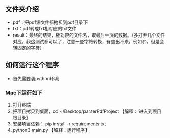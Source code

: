 
## 文件夹介绍
- pdf：把pdf源文件都拷贝到pdf目录下
- txt：pdf转成txt相对应的txt文件 
- result：最终的结果，相对应的文件名，取最后一页的数据。（多打开几个文件对应，我这测试都可以了，注意一些字符转换，有些出不来，例如@，但是会转固定的字符）

## 如何运行这个程序

* 首先需要装python环境

### Mac下运行如下

1. 打开终端
2. 把项目拷贝到桌面，cd ~/Desktop/parserPdfProject 【解释： 进入到项目根目录】
3. 安装项目依赖： pip install -r requirements.txt
4. python3 main.py 【解释：运行程序】

